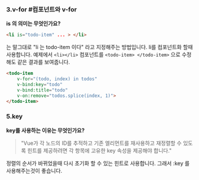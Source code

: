 ### 3.v-for #컴포넌트와 v-for

**is 의 의미는 무엇인가요?**

```html
<li is="todo-item" ... > </li>
```
는 말그대로 "li 는 todo-item 이다" 라고 지정해주는 방법입니다.
li를 컴포넌트화 할때 사용합니다.
예제에서  `<li></li>` 컴포넌트를 `<todo-item> </todo-item>` 으로 수정해도 같은 결과를 보여줍니다.
```html
<todo-item
	v-for="(todo, index) in todos"
	v-bind:key="todo"
	v-bind:title="todo"
	v-on:remove="todos.splice(index, 1)">
</todo-item>
```

###  5.key

**key를 사용하는 이유는 무엇인가요?**

> "Vue가 각 노드의 ID를 추적하고 기존 엘리먼트를 재사용하고 재정렬할 수 있도록 힌트를 제공하려면 각 항목에 고유한 key 속성을 제공해야 합니다."
>

정렬의 순서가 바뀌었을때 다시 초기화 할 수 있는 힌트로 사용합니다.
그래서 :key 를 사용해주는것이 좋습니다.